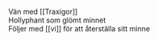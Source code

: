 Vän med [[Traxigor]]  
Hollyphant som glömt minnet  
Följer med [[vi]] för att återställa sitt minne